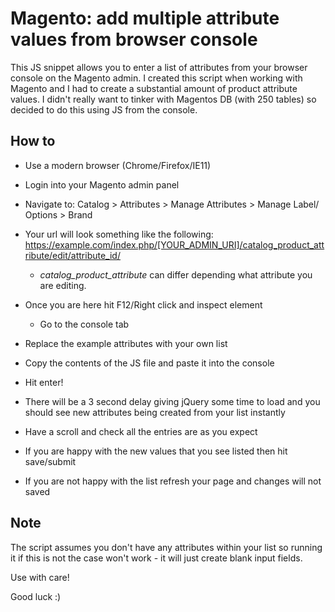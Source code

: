 # Magento: add multiple attribute values from browser console
This JS snippet allows you to enter a list of attributes from your browser console on the Magento admin. I created this script when working with Magento and I had to create a substantial amount of product attribute values. I didn't really want to tinker with Magentos DB (with 250 tables) so decided to do this using JS from the console.

## How to
- Use a modern browser (Chrome/Firefox/IE11)
- Login into your Magento admin panel
- Navigate to: Catalog > Attributes > Manage Attributes > Manage Label/ Options > Brand
- Your url will look something like the following: https://example.com/index.php/[YOUR_ADMIN_URI]/catalog_product_attribute/edit/attribute_id/
  - *catalog_product_attribute* can differ depending what attribute you are editing.

- Once you are here hit F12/Right click and inspect element 
  - Go to the console tab 
- Replace the example attributes with your own list 
- Copy the contents of the JS file and paste it into the console 
- Hit enter!
- There will be a 3 second delay giving jQuery some time to load and you should see new attributes being created from your list instantly
- Have a scroll and check all the entries are as you expect
- If you are happy with the new values that you see listed then hit save/submit
- If you are not happy with the list refresh your page and changes will not saved

## Note
The script assumes you don't have any attributes within your list so running it if this is not the case won't work - it will just create blank input fields.

Use with care! 

Good luck :)
